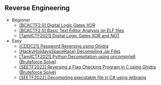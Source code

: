 ## Reverse Engineering
- Beginner
  - [[BCACTF2.0] Digital Logic Gates XOR](https://github.com/Rookie441/CTF/blob/main/Storage/Writeups/BCACTF2.0_Writeup.md#digitally-encrypted-1)
  - [[BCACTF2.0] Basic Text Editor Analysis on ELF files](https://github.com/Rookie441/CTF/blob/main/Storage/Writeups/BCACTF2.0_Writeup.md#a-fun-game)
  - [[TamilCTF2021] Digital Logic Gates XOR and NOT](https://github.com/Rookie441/CTF/blob/main/Storage/Writeups/TamilCTF2021_Writeup.md#digital-play)
- Easy
  - [[CDDC21] Password Reversing using Ghidra](https://github.com/Rookie441/CTF/blob/main/Storage/Writeups/CDDC21_Writeup.md#alarm)
  - [[HackyHolidaysSpaceRace] Decompiling Jar Files](https://github.com/Rookie441/CTF/blob/main/Storage/Writeups/Hacky_Holidays_Space_Race_Writeup.md#bowshock)
  - [[TamilCTF2021] Python Decompilation using uncompyle6 (Bruteforce Solve)](https://github.com/Rookie441/CTF/blob/main/Storage/Writeups/TamilCTF2021_Writeup.md#obscure)
  - [[SEETF2022] Reversing a Flag Checking Program in C using Ghidra (Bruteforce Solve)](https://github.com/Rookie441/CTF/blob/main/Storage/Writeups/SEETF2022_Writeup.md#babyreeee)
  - [[SEETF2022] Decompiling executable file in C# using jetbrains](https://github.com/Rookie441/CTF/blob/main/Storage/Writeups/SEETF2022_Writeup.md#bestsoftware)
